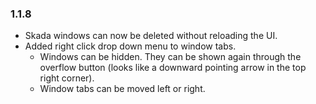 ### 1.1.8
- Skada windows can now be deleted without reloading the UI.
- Added right click drop down menu to window tabs.
	- Windows can be hidden. They can be shown again through the overflow button (looks like a downward pointing arrow in the top right corner).
	- Window tabs can be moved left or right.